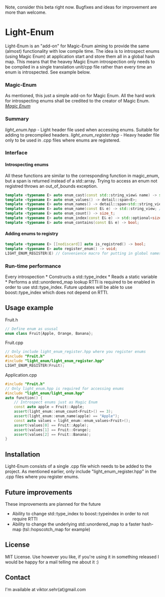 Note, consider this beta right now. Bugfixes and ideas for improvement are more than welcome. 

# Light-Enum
Light-Enum is an "add-on" for Magic-Enum aiming to provide the same (almost) functionality with low compile time.
The idea is to introspect enums (using Magic Enum) at application start and store them all in a global hash map.
This means that the heavey Magic Enum introspection only needs to be compiled in a single translation unit/cpp file rather than every time an enum is introspected.
See example below.

### Magic-Enum
As mentioned, this just a simple add-on for Magic Enum. All the hard work for introspecting enums shall be credited to the creator of Magic Enum.
<em>[Magic Enum](https://github.com/Neargye/magic_enum)</em>

### Summary
<em>light_enum.hpp</em> - Light header file used when accessing enums. Suitable for adding to precompiled headers.
<em>light_enum_register.hpp</em> - Heavy header file only to be used in .cpp files where enums are registered.
 
### Interface

#### Introspecting enums
All these functions are similar to the corresponding function in magic_enum, but a span is returned instead of a std::array.
Trying to access an enum not registred throws an out_of_bounds exception.
```cpp
template <typename E> auto enum_cast(const std::string_view& name) -> std::optional<E>;
template <typename E> auto enum_values() -> detail::span<E>;
template <typename E> auto enum_names() -> detail::span<std::string_view>;
template <typename E> auto enum_name(const E& e) -> std::string_view; // Returns an empty string_view if invalid enum
template <typename E> auto enum_count() -> size_t;
template <typename E> auto enum_index(const E& e) -> std::optional<size_t>;
template <typename E> auto enum_contains(const E& e) -> bool;
```

#### Adding enums to registry
```cpp
template <typename E> [[nodiscard]] auto is_registred() -> bool;
template <typename E> auto register_enum() -> void;
LIGHT_ENUM_REGISTER(E) // Convenience macro for putting in global namespace 
```

### Run-time performance
Every introspection 
	* Constructs a std::type_index 
	* Reads a static variable
	* Performs a std::unordered_map lookup
RTTI is required to be enabled in order to use std::type_index. Future updates will be able to use boost::type_index which does not depend on RTTI.


## Usage example

Fruit.h
```cpp
// Define enum as ususal
enum class Fruit{Apple, Orange, Banana};
```

Fruit.cpp
```cpp
// Only include light_enum_register.hpp where you register enums
#include "Fruit.h"
#include "light_enum/light_enum_register.hpp"
LIGHT_ENUM_REGISTER(Fruit);
```

Application.cpp
```cpp
#include "Fruit.h"
// Only light_enum.hpp is required for accessing enums
#include "light_enum/light_enum.hpp"
auto function() {
	// Introspect enums just as Magic Enum
	const auto apple = Fruit::Apple;
	assert(light_enum::enum_count<Fruit>() == 3);
	assert(light_enum::enum_name(apple) == "Apple");
	const auto values = light_enum::enum_values<Fruit>();
	assert(values[0] == Fruit::Apple);
	assert(values[1] == Fruit::Orange);
	assert(values[2] == Fruit::Banana);
}
```







## Installation
Light-Enum consists of a single .cpp file which needs to be added to the project.
As mentioned earlier, only include "light_enum_register.hpp" in the .cpp files where you register enums.

## Future improvements
These improvements are planned for the future
* Ability to change std::type_index to boost::typeindex in order to not require RTTI
* Ability to change the underlying std::unordered_map to a faster hash-map (tsl::hopscotch_map for example)

## License
MIT License.
Use however you like, if you're using it in something released I would be happy for a mail telling me about it :)

## Contact
I'm available at viktor.sehr(at)gmail.com
